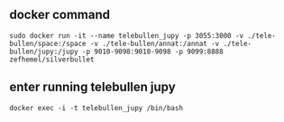 ## docker command
```
sudo docker run -it --name telebullen_jupy -p 3055:3000 -v ./tele-bullen/space:/space -v ./tele-bullen/annat:/annat -v ./tele-bullen/jupy:/jupy -p 9010-9098:9010-9098 -p 9099:8888 zefhemel/silverbullet
```

## enter running telebullen jupy
```
docker exec -i -t telebullen_jupy /bin/bash
```


